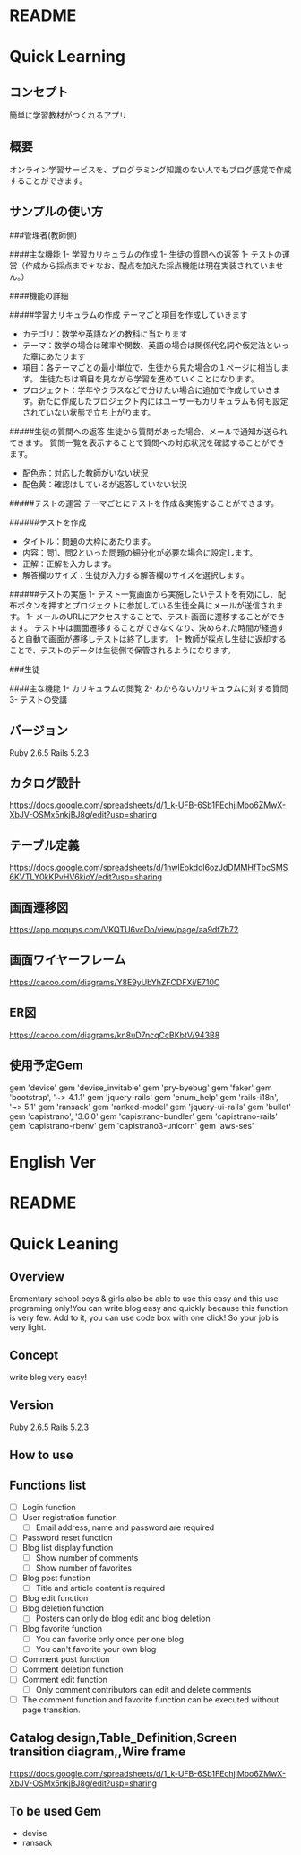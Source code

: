 # README

# Quick Learning

## コンセプト
簡単に学習教材がつくれるアプリ

## 概要
オンライン学習サービスを、プログラミング知識のない人でもブログ感覚で作成することができます。

## サンプルの使い方

###管理者(教師側)

####主な機能
1- 学習カリキュラムの作成
1- 生徒の質問への返答
1- テストの運営（作成から採点まで＊なお、配点を加えた採点機能は現在実装されていません。）

####機能の詳細

#####学習カリキュラムの作成
テーマごと項目を作成していきます
- カテゴリ：数学や英語などの教科に当たります
- テーマ：数学の場合は確率や関数、英語の場合は関係代名詞や仮定法といった章にあたります
- 項目：各テーマごとの最小単位で、生徒から見た場合の１ページに相当します。
生徒たちは項目を見ながら学習を進めていくことになります。
- プロジェクト：学年やクラスなどで分けたい場合に追加で作成していきます。新たに作成したプロジェクト内にはユーザーもカリキュラムも何も設定されていない状態で立ち上がります。

#####生徒の質問への返答
生徒から質問があった場合、メールで通知が送られてきます。
質問一覧を表示することで質問への対応状況を確認することができます。
- 配色赤：対応した教師がいない状況
- 配色黄：確認はしているが返答していない状況

#####テストの運営
テーマごとにテストを作成＆実施することができます。

######テストを作成
- タイトル：問題の大枠にあたります。
- 内容：問1、問2といった問題の細分化が必要な場合に設定します。
- 正解：正解を入力します。
- 解答欄のサイズ：生徒が入力する解答欄のサイズを選択します。

######テストの実施
1- テスト一覧画面から実施したいテストを有効にし、配布ボタンを押すとプロジェクトに参加している生徒全員にメールが送信されます。
1- メールのURLにアクセスすることで、テスト画面に遷移することができます。
テスト中は画面遷移することができなくなり、決められた時間が経過すると自動で画面が遷移しテストは終了します。
1- 教師が採点し生徒に返却することで、テストのデータは生徒側で保管されるようになります。

###生徒

####主な機能
1- カリキュラムの閲覧
2- わからないカリキュラムに対する質問
3- テストの受講

## バージョン
Ruby 2.6.5
Rails 5.2.3

## カタログ設計
https://docs.google.com/spreadsheets/d/1_k-UFB-6Sb1FEchjiMbo6ZMwX-XbJV-OSMx5nkjBJ8g/edit?usp=sharing

## テーブル定義
https://docs.google.com/spreadsheets/d/1nwlEokdql6ozJdDMMHfTbcSMS6KVTLY0kKPvHV6kioY/edit?usp=sharing

## 画面遷移図
https://app.moqups.com/VKQTU6vcDo/view/page/aa9df7b72

## 画面ワイヤーフレーム
https://cacoo.com/diagrams/Y8E9yUbYhZFCDFXi/E710C

## ER図
https://cacoo.com/diagrams/kn8uD7ncqCcBKbtV/943B8

## 使用予定Gem
gem 'devise'
gem 'devise_invitable'
gem 'pry-byebug'
gem 'faker'
gem 'bootstrap', '~> 4.1.1'
gem 'jquery-rails'
gem 'enum_help'
gem 'rails-i18n', '~> 5.1'
gem 'ransack'
gem 'ranked-model'
gem 'jquery-ui-rails'
gem 'bullet'
gem 'capistrano', '3.6.0'
gem 'capistrano-bundler'
gem 'capistrano-rails'
gem 'capistrano-rbenv'
gem 'capistrano3-unicorn'
gem 'aws-ses'


# English Ver

# README

# Quick Leaning

## Overview
Erementary school boys & girls also be able to use this easy and this use programing only!You can write blog easy and quickly because this function is very few. Add to it, you can use code box with one click! So your job is very light.

## Concept
write blog very easy!

## Version
Ruby 2.6.5
Rails 5.2.3

## How to use



## Functions list
- [ ] Login function
- [ ] User registration function
  - [ ] Email address, name and password are required
- [ ] Password reset function
- [ ] Blog list display function
  - [ ] Show number of comments
  - [ ] Show number of favorites
- [ ] Blog post function
  - [ ] Title and article content is required
- [ ] Blog edit function
- [ ] Blog deletion function
  - [ ] Posters can only do blog edit and blog deletion
- [ ] Blog favorite function
  - [ ] You can favorite only once per one blog
  - [ ] You can't favorite your own blog
- [ ] Comment post function
- [ ] Comment deletion function
- [ ] Comment edit function
  - [ ] Only comment contributors can edit and delete comments
- [ ] The comment function and favorite function can be executed without page transition.

## Catalog design,Table_Definition,Screen transition diagram,,Wire frame
https://docs.google.com/spreadsheets/d/1_k-UFB-6Sb1FEchjiMbo6ZMwX-XbJV-OSMx5nkjBJ8g/edit?usp=sharing

## To be used Gem
* devise
* ransack
